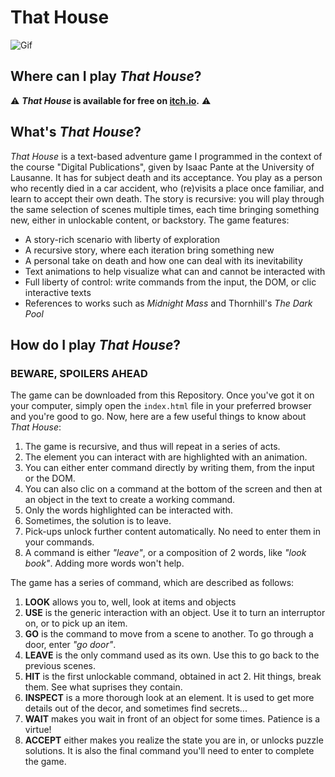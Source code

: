# That House
![Gif](Images/Gif1.gif)
## Where can I play _That House_?
⚠️ **_That House_ is available for free on [itch.io](https://jrante.itch.io/that-house).** ⚠️
## What's _That House_?
_That House_ is a text-based adventure game I programmed in the context of the course "Digital Publications", given by Isaac Pante at the University of Lausanne. It has for subject death and its acceptance. You play as a person who recently died in a car accident, who (re)visits a place once familiar, and learn to accept their own death. The story is recursive: you will play through the same selection of scenes multiple times, each time bringing something new, either in unlockable content, or backstory. The game features:
* A story-rich scenario with liberty of exploration
* A recursive story, where each iteration bring something new
* A personal take on death and how one can deal with its inevitability
* Text animations to help visualize what can and cannot be interacted with
* Full liberty of control: write commands from the input, the DOM, or clic interactive texts
* References to works such as _Midnight Mass_ and Thornhill's _The Dark Pool_
## How do I play _That House_?
### BEWARE, SPOILERS AHEAD
The game can be downloaded from this Repository. Once you've got it on your computer, simply open the `index.html` file in your preferred browser and you're good to go. Now, here are a few useful things to know about _That House_:
1. The game is recursive, and thus will repeat in a series of acts.
2. The element you can interact with are highlighted with an animation.
3. You can either enter command directly by writing them, from the input or the DOM.
4. You can also clic on a command at the bottom of the screen and then at an object in the text to create a working command.
5. Only the words highlighted can be interacted with.
6. Sometimes, the solution is to leave.
7. Pick-ups unlock further content automatically. No need to enter them in your commands.
8. A command is either _"leave"_, or a composition of 2 words, like _"look book"_. Adding more words won't help.

The game has a series of command, which are described as follows:
1. **LOOK** allows you to, well, look at items and objects
2. **USE** is the generic interaction with an object. Use it to turn an interruptor on, or to pick up an item.
3. **GO** is the command to move from a scene to another. To go through a door, enter _"go door"_.
4. **LEAVE** is the only command used as its own. Use this to go back to the previous scenes.
5. **HIT** is the first unlockable command, obtained in act 2. Hit things, break them. See what suprises they contain.
6. **INSPECT** is a more thorough look at an element. It is used to get more details out of the decor, and sometimes find secrets...
7. **WAIT** makes you wait in front of an object for some times. Patience is a virtue!
8. **ACCEPT** either makes you realize the state you are in, or unlocks puzzle solutions. It is also the final command you'll need to enter to complete the game.

